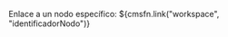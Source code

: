 <!-- Crear enlaces a nodos mediante el identificador del nodo -->
<p>Enlace a un nodo específico: ${cmsfn.link("workspace", "identificadorNodo")}</p>
